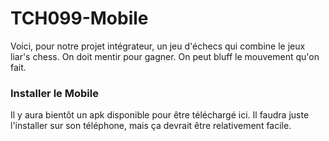 # TCH099-Mobile

Voici, pour notre projet intégrateur, un jeu d'échecs qui combine le jeux liar's chess.
On doit mentir pour gagner. On peut bluff le mouvement qu'on fait.

### Installer le Mobile
Il y aura bientôt un apk disponible pour être téléchargé ici.
Il faudra juste l'installer sur son téléphone, mais ça devrait être relativement facile.
